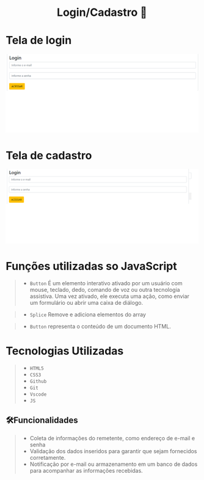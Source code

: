<h1 align = "center"

Login/Cadastro 🚀


# Tela de login
![tela do sistema](login.png)

# Tela de cadastro 
![tela do sistema](cadastro.png)

# Funções utilizadas so JavaScript
>* ``Button``
>É um elemento interativo ativado por um usuário com mouse, teclado, dedo, comando de voz ou outra tecnologia assistiva. Uma vez ativado, ele executa uma ação, como enviar um formulário ou abrir uma caixa de diálogo.


>* ``Splice``
>Remove e adiciona elementos do array

>* ``Button``
>representa o conteúdo de um documento HTML.

# Tecnologias Utilizadas
>* ``HTML5``
>* ``CSS3``
>* ``Github`` 
>* ``Git``
>* ``Vscode``
>* ``JS``

##  🛠️Funcionalidades
>- Coleta de informações do remetente, como endereço de e-mail e senha
>- Validação dos dados inseridos para garantir que sejam fornecidos corretamente.
>- Notificação por e-mail ou armazenamento em um banco de dados para acompanhar as informações recebidas.



